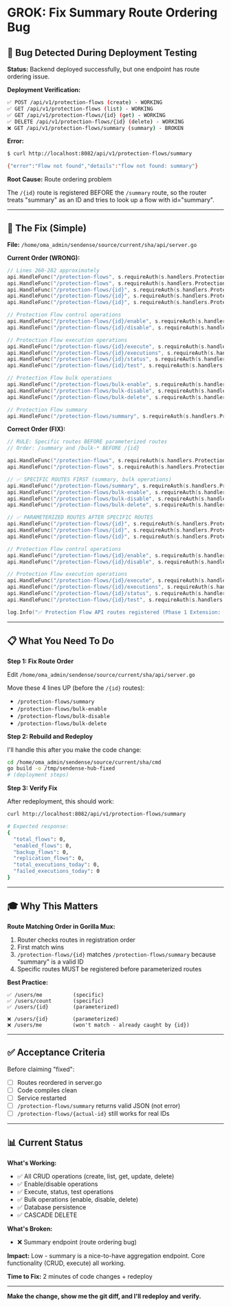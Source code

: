 # GROK: Fix Summary Route Ordering Bug

## 🐛 Bug Detected During Deployment Testing

**Status:** Backend deployed successfully, but one endpoint has route ordering issue.

**Deployment Verification:**
```bash
✅ POST /api/v1/protection-flows (create) - WORKING
✅ GET /api/v1/protection-flows (list) - WORKING
✅ GET /api/v1/protection-flows/{id} (get) - WORKING
✅ DELETE /api/v1/protection-flows/{id} (delete) - WORKING
❌ GET /api/v1/protection-flows/summary (summary) - BROKEN
```

**Error:**
```bash
$ curl http://localhost:8082/api/v1/protection-flows/summary

{"error":"Flow not found","details":"flow not found: summary"}
```

**Root Cause:** Route ordering problem

The `/{id}` route is registered BEFORE the `/summary` route, so the router treats "summary" as an ID and tries to look up a flow with id="summary".

---

## 🔧 The Fix (Simple)

**File:** `/home/oma_admin/sendense/source/current/sha/api/server.go`

**Current Order (WRONG):**
```go
// Lines 260-282 approximately
api.HandleFunc("/protection-flows", s.requireAuth(s.handlers.ProtectionFlow.CreateFlow)).Methods("POST")
api.HandleFunc("/protection-flows", s.requireAuth(s.handlers.ProtectionFlow.ListFlows)).Methods("GET")
api.HandleFunc("/protection-flows/{id}", s.requireAuth(s.handlers.ProtectionFlow.GetFlow)).Methods("GET")        // ❌ TOO EARLY
api.HandleFunc("/protection-flows/{id}", s.requireAuth(s.handlers.ProtectionFlow.UpdateFlow)).Methods("PUT")
api.HandleFunc("/protection-flows/{id}", s.requireAuth(s.handlers.ProtectionFlow.DeleteFlow)).Methods("DELETE")

// Protection Flow control operations
api.HandleFunc("/protection-flows/{id}/enable", s.requireAuth(s.handlers.ProtectionFlow.EnableFlow)).Methods("PATCH")
api.HandleFunc("/protection-flows/{id}/disable", s.requireAuth(s.handlers.ProtectionFlow.DisableFlow)).Methods("PATCH")

// Protection Flow execution operations
api.HandleFunc("/protection-flows/{id}/execute", s.requireAuth(s.handlers.ProtectionFlow.ExecuteFlow)).Methods("POST")
api.HandleFunc("/protection-flows/{id}/executions", s.requireAuth(s.handlers.ProtectionFlow.GetFlowExecutions)).Methods("GET")
api.HandleFunc("/protection-flows/{id}/status", s.requireAuth(s.handlers.ProtectionFlow.GetFlowStatus)).Methods("GET")
api.HandleFunc("/protection-flows/{id}/test", s.requireAuth(s.handlers.ProtectionFlow.TestFlow)).Methods("POST")

// Protection Flow bulk operations
api.HandleFunc("/protection-flows/bulk-enable", s.requireAuth(s.handlers.ProtectionFlow.BulkEnableFlows)).Methods("POST")
api.HandleFunc("/protection-flows/bulk-disable", s.requireAuth(s.handlers.ProtectionFlow.BulkDisableFlows)).Methods("POST")
api.HandleFunc("/protection-flows/bulk-delete", s.requireAuth(s.handlers.ProtectionFlow.BulkDeleteFlows)).Methods("POST")

// Protection Flow summary
api.HandleFunc("/protection-flows/summary", s.requireAuth(s.handlers.ProtectionFlow.GetFlowSummary)).Methods("GET")  // ❌ TOO LATE
```

**Correct Order (FIX):**
```go
// RULE: Specific routes BEFORE parameterized routes
// Order: /summary and /bulk-* BEFORE /{id}

api.HandleFunc("/protection-flows", s.requireAuth(s.handlers.ProtectionFlow.CreateFlow)).Methods("POST")
api.HandleFunc("/protection-flows", s.requireAuth(s.handlers.ProtectionFlow.ListFlows)).Methods("GET")

// ✅ SPECIFIC ROUTES FIRST (summary, bulk operations)
api.HandleFunc("/protection-flows/summary", s.requireAuth(s.handlers.ProtectionFlow.GetFlowSummary)).Methods("GET")
api.HandleFunc("/protection-flows/bulk-enable", s.requireAuth(s.handlers.ProtectionFlow.BulkEnableFlows)).Methods("POST")
api.HandleFunc("/protection-flows/bulk-disable", s.requireAuth(s.handlers.ProtectionFlow.BulkDisableFlows)).Methods("POST")
api.HandleFunc("/protection-flows/bulk-delete", s.requireAuth(s.handlers.ProtectionFlow.BulkDeleteFlows)).Methods("POST")

// ✅ PARAMETERIZED ROUTES AFTER SPECIFIC ROUTES
api.HandleFunc("/protection-flows/{id}", s.requireAuth(s.handlers.ProtectionFlow.GetFlow)).Methods("GET")
api.HandleFunc("/protection-flows/{id}", s.requireAuth(s.handlers.ProtectionFlow.UpdateFlow)).Methods("PUT")
api.HandleFunc("/protection-flows/{id}", s.requireAuth(s.handlers.ProtectionFlow.DeleteFlow)).Methods("DELETE")

// Protection Flow control operations
api.HandleFunc("/protection-flows/{id}/enable", s.requireAuth(s.handlers.ProtectionFlow.EnableFlow)).Methods("PATCH")
api.HandleFunc("/protection-flows/{id}/disable", s.requireAuth(s.handlers.ProtectionFlow.DisableFlow)).Methods("PATCH")

// Protection Flow execution operations
api.HandleFunc("/protection-flows/{id}/execute", s.requireAuth(s.handlers.ProtectionFlow.ExecuteFlow)).Methods("POST")
api.HandleFunc("/protection-flows/{id}/executions", s.requireAuth(s.handlers.ProtectionFlow.GetFlowExecutions)).Methods("GET")
api.HandleFunc("/protection-flows/{id}/status", s.requireAuth(s.handlers.ProtectionFlow.GetFlowStatus)).Methods("GET")
api.HandleFunc("/protection-flows/{id}/test", s.requireAuth(s.handlers.ProtectionFlow.TestFlow)).Methods("POST")

log.Info("✅ Protection Flow API routes registered (Phase 1 Extension: Unified backup orchestration)")
```

---

## 📋 What You Need To Do

**Step 1: Fix Route Order**

Edit `/home/oma_admin/sendense/source/current/sha/api/server.go`

Move these 4 lines UP (before the `/{id}` routes):
- `/protection-flows/summary`
- `/protection-flows/bulk-enable`
- `/protection-flows/bulk-disable`
- `/protection-flows/bulk-delete`

**Step 2: Rebuild and Redeploy**

I'll handle this after you make the code change:
```bash
cd /home/oma_admin/sendense/source/current/sha/cmd
go build -o /tmp/sendense-hub-fixed
# (deployment steps)
```

**Step 3: Verify Fix**

After redeployment, this should work:
```bash
curl http://localhost:8082/api/v1/protection-flows/summary

# Expected response:
{
  "total_flows": 0,
  "enabled_flows": 0,
  "backup_flows": 0,
  "replication_flows": 0,
  "total_executions_today": 0,
  "failed_executions_today": 0
}
```

---

## 🎓 Why This Matters

**Route Matching Order in Gorilla Mux:**
1. Router checks routes in registration order
2. First match wins
3. `/protection-flows/{id}` matches `/protection-flows/summary` because "summary" is a valid ID
4. Specific routes MUST be registered before parameterized routes

**Best Practice:**
```
✅ /users/me          (specific)
✅ /users/count       (specific)
✅ /users/{id}        (parameterized)

❌ /users/{id}        (parameterized)
❌ /users/me          (won't match - already caught by {id})
```

---

## ✅ Acceptance Criteria

Before claiming "fixed":
- [ ] Routes reordered in server.go
- [ ] Code compiles clean
- [ ] Service restarted
- [ ] `/protection-flows/summary` returns valid JSON (not error)
- [ ] `/protection-flows/{actual-id}` still works for real IDs

---

## 📊 Current Status

**What's Working:**
- ✅ All CRUD operations (create, list, get, update, delete)
- ✅ Enable/disable operations
- ✅ Execute, status, test operations
- ✅ Bulk operations (enable, disable, delete)
- ✅ Database persistence
- ✅ CASCADE DELETE

**What's Broken:**
- ❌ Summary endpoint (route ordering bug)

**Impact:** Low - summary is a nice-to-have aggregation endpoint. Core functionality (CRUD, execute) all working.

**Time to Fix:** 2 minutes of code changes + redeploy

---

**Make the change, show me the git diff, and I'll redeploy and verify.**

